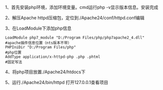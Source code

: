 1、首先安装php环境，添加环境变量。cmd运行php -v显示版本信息。安装完成

2、解压Apache httpd压缩包，定位到./Apache24/conf/httpd.conf编辑

3、在LoadModule下添加php信息
```
LoadModule php7_module "D:/Program Files/php/php7apache2_4.dll"       #apache插件信息位置（nts版本不带）
PHPIniDir "D:/Program Files/php"                                      #php位置
AddType application/x-httpd-php .php .phtml                           #固定写法
```

4、将php项目放置./Apache24/htdocs下

5、运行./Apache24/bin/httpd 打开127.0.0.1查看项目
